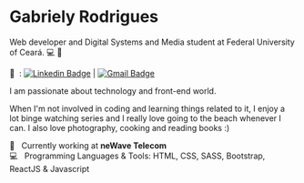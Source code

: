 # Gabriely Rodrigues

Web developer and Digital Systems and Media student at Federal University of Ceará. :computer: :book: </br>

 :email: &nbsp;: [![Linkedin Badge](https://img.shields.io/badge/-GabrielyRodrigues-blue?style=flat-square&logo=Linkedin&logoColor=white&link=https://www.linkedin.com/in/gabrielyrodrigues/)](https://www.linkedin.com/in/gabrielyrodrigues/) | [![Gmail Badge](https://img.shields.io/badge/-gabyrlima.99@gmail.com-c14438?style=flat-square&logo=Gmail&logoColor=white&link=mailto:gabyrlima.99@gmail.com)](mailto:gabyrlima.99@gmail.com) <br/>

I am passionate about technology and front-end world. </br>

When I'm not involved in coding and learning things related to it, I enjoy a lot binge watching series and I really love going to the beach whenever I can. I also love photography, cooking and reading books :) </br>

 :office:  &nbsp; Currently working at **neWave Telecom**
 <br/> :computer: &nbsp; Programming Languages & Tools: HTML, CSS, SASS, Bootstrap, ReactJS & Javascript
